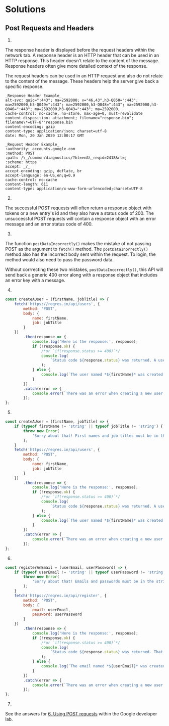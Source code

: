 # Solutions

## Post Requests and Headers

1.

The response header is displayed before the request headers within the network tab. A response header is an HTTP header that can be used in an HTTP response. This header doesn't relate to the content of the message. Response headers often give more detailed context of the response.

The request headers can be used in an HTTP request and also do not relate to the content of the message. These headers help the server give back a specific response.

    _Response Header Example_
    alt-svc: quic=":443"; ma=2592000; v="46,43",h3-Q050=":443"; ma=2592000,h3-Q049=":443"; ma=2592000,h3-Q048=":443"; ma=2592000,h3-Q046=":443"; ma=2592000,h3-Q043=":443"; ma=2592000,
    cache-control: no-cache, no-store, max-age=0, must-revalidate
    content-disposition: attachment; filename="response.bin"; filename\*=UTF-8''response.bin
    content-encoding: gzip
    content-type: application/json; charset=utf-8
    date: Mon, 20 Jan 2020 12:00:17 GMT

    _Request Header Example_
    :authority: accounts.google.com
    :method: POST
    :path: /\_/common/diagnostics/?hl=en&\_reqid=2418&rt=j
    :scheme: https
    accept: _/_
    accept-encoding: gzip, deflate, br
    accept-language: en-US,en;q=0.9
    cache-control: no-cache
    content-length: 611
    content-type: application/x-www-form-urlencoded;charset=UTF-8

2.

The successful POST requests will often return a response object with tokens or a new entry's id and they also have a status code of 200. The unsuccessful POST requests will contain a response object with an error message and an error status code of 400.

3.

The function `postDataIncorrectly()` makes the mistake of not passing POST as the argument to `fetch()` method. The `postDataInorrectly()` method also has the incorrect body sent within the request. To login, the method would also need to pass the password data.

Without corrrecting these two mistakes, `postDataIncorrectly()`, this API will send back a generic 400 error along with a response object that includes an error key with a message.

4.

```javascript
const createAUser = (firstName, jobTitle) => {
	fetch('https://reqres.in/api/users', {
		method: 'POST',
		body: {
			name: firstName,
			job: jobTitle
		}
	})
		.then(response => {
			console.log('Here is the response:', response);
			if (!response.ok) {
				/*or `if(response.status >= 400)`*/
				console.log(
					`Status code ${response.status} was returned. A user could not be created. Try again`
				);
			} else {
				console.log(`The user named *${firstName}* was created successfully!`);
			}
		})
		.catch(error => {
			console.error(`There was an error when creating a new user: ${error}`);
		});
};
```

5.

```javascript
const createAUser = (firstName, jobTitle) => {
	if (typeof firstName != 'string' || typeof jobTitle != 'string') {
		throw new Error(
			'Sorry about that! First names and job titles must be in the string format. Please try again'
		);
	}
	fetch('https://reqres.in/api/users', {
		method: 'POST',
		body: {
			name: firstName,
			job: jobTitle
		}
	})
		.then(response => {
			console.log('Here is the response:', response);
			if (!response.ok) {
				/*or `if(response.status >= 400)`*/
				console.log(
					`Status code ${response.status} was returned. A user could not be created. Try again`
				);
			} else {
				console.log(`The user named *${firstName}* was created successfully!`);
			}
		})
		.catch(error => {
			console.error(`There was an error when creating a new user: ${error}`);
		});
};
```

6.

```javascript
const registerAnEmail = (userEmail, userPassword) => {
	if (typeof userEmail != 'string' || typeof userPassword != 'string') {
		throw new Error(
			'Sorry about that! Emails and passwords must be in the string format. Please try again'
		);
	}
	fetch('https://reqres.in/api/register', {
		method: 'POST',
		body: {
			email: userEmail,
			password: userPassword
		}
	})
		.then(response => {
			console.log('Here is the response:', response);
			if (!response.ok) {
				/*or `if(response.status >= 400)`*/
				console.log(
					`Status code ${response.status} was returned. That email could not be registered. Try again`
				);
			} else {
				console.log(`The email named *${userEmail}* was created successfully!`);
			}
		})
		.catch(error => {
			console.error(`There was an error when creating a new user: ${error}`);
		});
};
```

7.

See the answers for [6. Using POST requests](https://developers.google.com/web/ilt/pwa/lab-fetch-api) within the Google developer lab.
